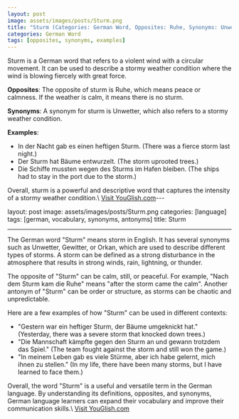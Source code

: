 ```yaml
---
layout: post
image: assets/images/posts/Sturm.png
title: "Sturm (Categories: German Word, Opposites: Ruhe, Synonyms: Unwetter, Examples: Der Sturm hat Bäume entwurzelt)"
categories: German Word
tags: [opposites, synonyms, examples]
---
```


Sturm is a German word that refers to a violent wind with a circular movement. It can be used to describe a stormy weather condition where the wind is blowing fiercely with great force. 

**Opposites**: 
The opposite of sturm is Ruhe, which means peace or calmness. If the weather is calm, it means there is no sturm. 

**Synonyms**:
A synonym for sturm is Unwetter, which also refers to a stormy weather condition. 

**Examples**:
- In der Nacht gab es einen heftigen Sturm. (There was a fierce storm last night.)
- Der Sturm hat Bäume entwurzelt. (The storm uprooted trees.)
- Die Schiffe mussten wegen des Sturms im Hafen bleiben. (The ships had to stay in the port due to the storm.)

Overall, sturm is a powerful and descriptive word that captures the intensity of a stormy weather condition.\ <a id="yg-widget-0" class="youglish-widget" data-query="Sturm" data-lang="german" data-components="8412" data-auto-start="0" data-bkg-color="theme_light" data-title="How%20to%20pronounce%20Sturm%20in%20German"  rel="nofollow" href="https://youglish.com">Visit YouGlish.com</a><script async src="https://youglish.com/public/emb/widget.js" charset="utf-8"></script>---

layout: post
image: assets/images/posts/Sturm.png
categories: [language]
tags: [german, vocabulary, synonyms, antonyms]
title: Sturm

---

The German word "Sturm" means storm in English. It has several synonyms such as Unwetter, Gewitter, or Orkan, which are used to describe different types of storms. A storm can be defined as a strong disturbance in the atmosphere that results in strong winds, rain, lightning, or thunder.

The opposite of "Sturm" can be calm, still, or peaceful. For example, "Nach dem Sturm kam die Ruhe" means "after the storm came the calm". Another antonym of "Sturm" can be order or structure, as storms can be chaotic and unpredictable.

Here are a few examples of how "Sturm" can be used in different contexts:

- "Gestern war ein heftiger Sturm, der Bäume umgeknickt hat." (Yesterday, there was a severe storm that knocked down trees.)
- "Die Mannschaft kämpfte gegen den Sturm an und gewann trotzdem das Spiel." (The team fought against the storm and still won the game.)
- "In meinem Leben gab es viele Stürme, aber ich habe gelernt, mich ihnen zu stellen." (In my life, there have been many storms, but I have learned to face them.)

Overall, the word "Sturm" is a useful and versatile term in the German language. By understanding its definitions, opposites, and synonyms, German language learners can expand their vocabulary and improve their communication skills.\ <a id="yg-widget-0" class="youglish-widget" data-query="Sturm" data-lang="german" data-components="8412" data-auto-start="0" data-bkg-color="theme_light" data-title="How%20to%20pronounce%20Sturm%20in%20German"  rel="nofollow" href="https://youglish.com">Visit YouGlish.com</a><script async src="https://youglish.com/public/emb/widget.js" charset="utf-8"></script>